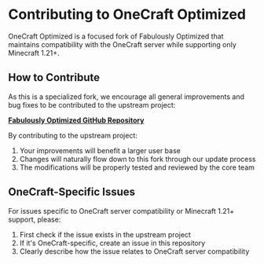 # Contributing to OneCraft Optimized

OneCraft Optimized is a focused fork of Fabulously Optimized that maintains compatibility with the OneCraft server while supporting only Minecraft 1.21+.

## How to Contribute

As this is a specialized fork, we encourage all general improvements and bug fixes to be contributed to the upstream project:

**[Fabulously Optimized GitHub Repository](https://github.com/Fabulously-Optimized/fabulously-optimized)**

By contributing to the upstream project:
1. Your improvements will benefit a larger user base
2. Changes will naturally flow down to this fork through our update process
3. The modifications will be properly tested and reviewed by the core team

## OneCraft-Specific Issues

For issues specific to OneCraft server compatibility or Minecraft 1.21+ support, please:
1. First check if the issue exists in the upstream project
2. If it's OneCraft-specific, create an issue in this repository
3. Clearly describe how the issue relates to OneCraft server compatibility
